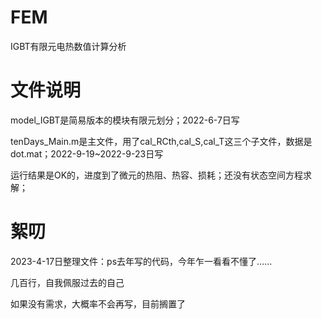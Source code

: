 # FEM
IGBT有限元电热数值计算分析
# 文件说明 
model_IGBT是简易版本的模块有限元划分；2022-6-7日写

tenDays_Main.m是主文件，用了cal_RCth,cal_S,cal_T这三个子文件，数据是dot.mat；2022-9-19~2022-9-23日写

运行结果是OK的，进度到了微元的热阻、热容、损耗；还没有状态空间方程求解；
# 絮叨
2023-4-17日整理文件：ps去年写的代码，今年乍一看看不懂了……

几百行，自我佩服过去的自己

如果没有需求，大概率不会再写，目前搁置了

